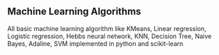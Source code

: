 ## Machine Learning Algorithms
All basic machine learning algorithm like KMeans, Linear regression, Logistic regression, Hebbs neural network, KNN, Decision Tree, Naive Bayes, Adaline, SVM implemented in python and scikit-learn
